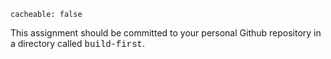 ```
cacheable: false
```

This assignment should be committed to your personal Github repository in a directory called <span style="font-family: 'Courier New', Courier, 'Lucida Sans Typewriter', 'Lucida Typewriter', monospace;">build-first</span>.

